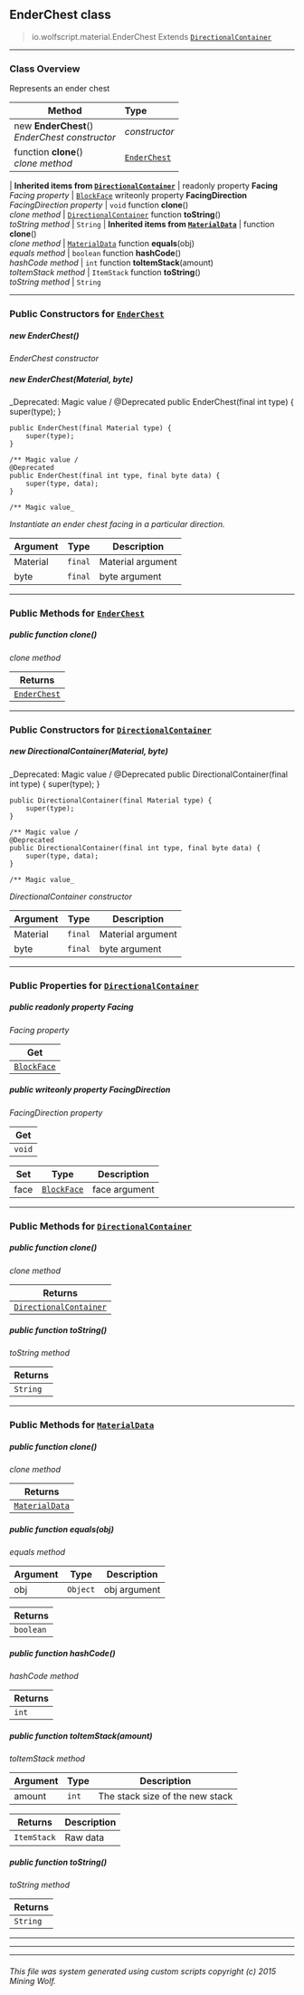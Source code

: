 ## EnderChest __class__

>io.wolfscript.material.EnderChest
>Extends [`DirectionalContainer`](DirectionalContainer.md)

---

### Class Overview

Represents an ender chest

Method | Type   
--- | :--- 
new __EnderChest__() <br> _EnderChest constructor_ | _constructor_
 function __clone__() <br> _clone method_ | [`EnderChest`](EnderChest.md)
 |
__Inherited items from [`DirectionalContainer`](DirectionalContainer.md)__ |
 readonly property __Facing__ <br> _Facing property_ | [`BlockFace`](..\block\BlockFace.md)
 writeonly property __FacingDirection__ <br> _FacingDirection property_ | `void`
 function __clone__() <br> _clone method_ | [`DirectionalContainer`](DirectionalContainer.md)
 function __toString__() <br> _toString method_ | `String`
 |
__Inherited items from [`MaterialData`](MaterialData.md)__ |
 function __clone__() <br> _clone method_ | [`MaterialData`](MaterialData.md)
 function __equals__(obj) <br> _equals method_ | `boolean`
 function __hashCode__() <br> _hashCode method_ | `int`
 function __toItemStack__(amount) <br> _toItemStack method_ | `ItemStack`
 function __toString__() <br> _toString method_ | `String`







---

### Public Constructors for [`EnderChest`](EnderChest.md)

##### <a id='enderchest'></a>new __EnderChest__() 

_EnderChest constructor_


##### <a id='enderchest'></a>new __EnderChest__(Material, byte) 
_Deprecated: Magic value /
    @Deprecated
    public EnderChest(final int type) {
        super(type);
    }

    public EnderChest(final Material type) {
        super(type);
    }

    /** Magic value /
    @Deprecated
    public EnderChest(final int type, final byte data) {
        super(type, data);
    }

    /** Magic value_

_Instantiate an ender chest facing in a particular direction._

Argument | Type | Description  
--- | --- | --- 
Material | `final` | Material argument
byte | `final` | byte argument

---

### Public Methods for [`EnderChest`](EnderChest.md)

##### <a id='clone'></a>public  function __clone__()

_clone method_

Returns | 
--- | 
[`EnderChest`](EnderChest.md) |


---
### Public Constructors for [`DirectionalContainer`](DirectionalContainer.md)

##### <a id='directionalcontainer'></a>new __DirectionalContainer__(Material, byte) 
_Deprecated: Magic value /
    @Deprecated
    public DirectionalContainer(final int type) {
        super(type);
    }

    public DirectionalContainer(final Material type) {
        super(type);
    }

    /** Magic value /
    @Deprecated
    public DirectionalContainer(final int type, final byte data) {
        super(type, data);
    }

    /** Magic value_

_DirectionalContainer constructor_

Argument | Type | Description  
--- | --- | --- 
Material | `final` | Material argument
byte | `final` | byte argument

---

### Public Properties for [`DirectionalContainer`](DirectionalContainer.md)

##### <a id='facing'></a>public  readonly property __Facing__

_Facing property_

Get | 
--- | 
[`BlockFace`](..\block\BlockFace.md) |



##### <a id='facingdirection'></a>public  writeonly property __FacingDirection__

_FacingDirection property_

Get | 
--- | 
`void` |

Set | Type | Description  
--- | --- | --- 
face | [`BlockFace`](..\block\BlockFace.md) | face argument


---

### Public Methods for [`DirectionalContainer`](DirectionalContainer.md)

##### <a id='clone'></a>public  function __clone__()

_clone method_

Returns | 
--- | 
[`DirectionalContainer`](DirectionalContainer.md) |


##### <a id='tostring'></a>public  function __toString__()

_toString method_

Returns | 
--- | 
`String` |


---

### Public Methods for [`MaterialData`](MaterialData.md)

##### <a id='clone'></a>public  function __clone__()

_clone method_

Returns | 
--- | 
[`MaterialData`](MaterialData.md) |


##### <a id='equals'></a>public  function __equals__(obj)

_equals method_

Argument | Type | Description  
--- | --- | --- 
obj | `Object` | obj argument

Returns | 
--- | 
`boolean` |


##### <a id='hashcode'></a>public  function __hashCode__()

_hashCode method_

Returns | 
--- | 
`int` |


##### <a id='toitemstack'></a>public  function __toItemStack__(amount)

_toItemStack method_

Argument | Type | Description  
--- | --- | --- 
amount | `int` | The stack size of the new stack

Returns | Description
--- | --- 
`ItemStack` | Raw data


##### <a id='tostring'></a>public  function __toString__()

_toString method_

Returns | 
--- | 
`String` |


---


---


---


###### This file was system generated using custom scripts copyright (c) 2015 Mining Wolf.
	

